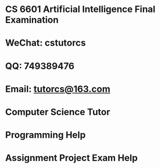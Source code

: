 # CS 6601 Artificial Intelligence Final Examination
# WeChat: cstutorcs

# QQ: 749389476

# Email: tutorcs@163.com

# Computer Science Tutor

# Programming Help

# Assignment Project Exam Help
